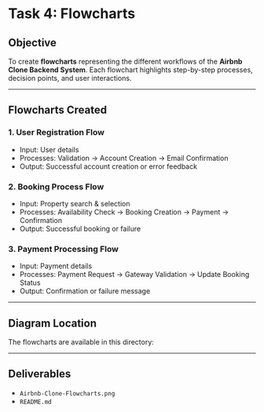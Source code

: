 
# Task 4: Flowcharts

## Objective
To create **flowcharts** representing the different workflows of the **Airbnb Clone Backend System**. Each flowchart highlights step-by-step processes, decision points, and user interactions.

---

## Flowcharts Created
### 1. **User Registration Flow**
- Input: User details
- Processes: Validation → Account Creation → Email Confirmation
- Output: Successful account creation or error feedback

### 2. **Booking Process Flow**
- Input: Property search & selection
- Processes: Availability Check → Booking Creation → Payment → Confirmation
- Output: Successful booking or failure

### 3. **Payment Processing Flow**
- Input: Payment details
- Processes: Payment Request → Gateway Validation → Update Booking Status
- Output: Confirmation or failure message

---

## Diagram Location
The flowcharts are available in this directory:

---

## Deliverables
- `Airbnb-Clone-Flowcharts.png`
- `README.md`
